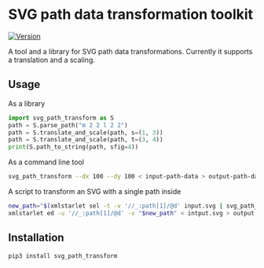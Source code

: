 SVG path data transformation toolkit
====================================

<!-- cut -->
[![Version](https://img.shields.io/pypi/v/svg-path-transform.svg)](https://pypi.org/project/svg-path-transform/)
<!-- end -->
A tool and a library for SVG path data transformations.
Currently it supports a translation and a scaling.

Usage
-----

As a library

```python
import svg_path_transform as S
path = S.parse_path("m 2 2 l 2 2")
path = S.translate_and_scale(path, s=(1, 3))
path = S.translate_and_scale(path, t=(3, 4))
print(S.path_to_string(path, sfig=4))
```

As a command line tool

```bash
svg_path_transform --dx 100 --dy 100 < input-path-data > output-path-data
```

A script to transform an SVG with a single path inside

```bash
new_path="$(xmlstarlet sel -t -v '//_:path[1]/@d' input.svg | svg_path_transform --sx 2 --sy 2)"
xmlstarlet ed -u '//_:path[1]/@d' -v "$new_path" < intput.svg > output.svg
```

Installation
------------

```bash
pip3 install svg_path_transform
```
